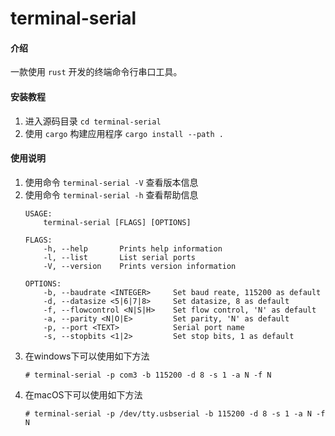 # terminal-serial

#### 介绍
一款使用 `rust` 开发的终端命令行串口工具。

#### 安装教程

1.  进入源码目录 `cd terminal-serial`
2.  使用 `cargo` 构建应用程序 `cargo install --path .`

#### 使用说明

1.  使用命令 `terminal-serial -V` 查看版本信息
2.  使用命令 `terminal-serial -h` 查看帮助信息
    ```shell
    USAGE:
        terminal-serial [FLAGS] [OPTIONS]
    
    FLAGS:
        -h, --help       Prints help information
        -l, --list       List serial ports
        -V, --version    Prints version information
    
    OPTIONS:
        -b, --baudrate <INTEGER>     Set baud reate, 115200 as default
        -d, --datasize <5|6|7|8>     Set datasize, 8 as default
        -f, --flowcontrol <N|S|H>    Set flow control, 'N' as default
        -a, --parity <N|O|E>         Set parity, 'N' as default
        -p, --port <TEXT>            Serial port name
        -s, --stopbits <1|2>         Set stop bits, 1 as default
    ```
3. 在windows下可以使用如下方法
    ```shell
    # terminal-serial -p com3 -b 115200 -d 8 -s 1 -a N -f N
    ```
4. 在macOS下可以使用如下方法
    ```shell
    # terminal-serial -p /dev/tty.usbserial -b 115200 -d 8 -s 1 -a N -f N
    ```